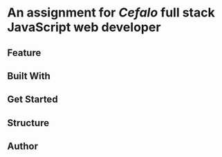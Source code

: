 # An assignment for _Cefalo_ full stack JavaScript web developer

## Feature

## Built With

## Get Started

## Structure

## Author
